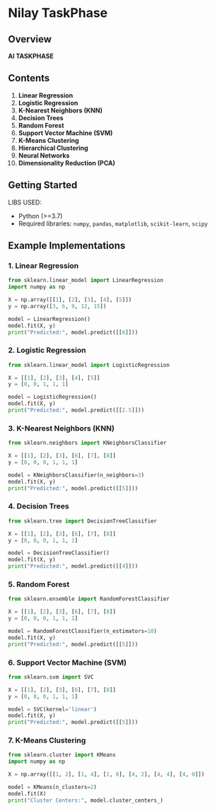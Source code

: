 
# Nilay TaskPhase

## Overview
**AI TASKPHASE**

## Contents
1. **Linear Regression**
2. **Logistic Regression**
3. **K-Nearest Neighbors (KNN)**
4. **Decision Trees**
5. **Random Forest**
6. **Support Vector Machine (SVM)**
7. **K-Means Clustering**
8. **Hierarchical Clustering**
9. **Neural Networks**
10. **Dimensionality Reduction (PCA)**

## Getting Started
LIBS USED:
- Python (>=3.7)
- Required libraries: `numpy`, `pandas`, `matplotlib`, `scikit-learn`, `scipy`

## Example Implementations

### 1. Linear Regression
```python
from sklearn.linear_model import LinearRegression
import numpy as np

X = np.array([[1], [2], [3], [4], [5]])
y = np.array([3, 6, 9, 12, 15])

model = LinearRegression()
model.fit(X, y)
print("Predicted:", model.predict([[6]]))
```

### 2. Logistic Regression
```python
from sklearn.linear_model import LogisticRegression

X = [[1], [2], [3], [4], [5]]
y = [0, 0, 1, 1, 1]

model = LogisticRegression()
model.fit(X, y)
print("Predicted:", model.predict([[2.5]]))
```

### 3. K-Nearest Neighbors (KNN)
```python
from sklearn.neighbors import KNeighborsClassifier

X = [[1], [2], [3], [6], [7], [8]]
y = [0, 0, 0, 1, 1, 1]

model = KNeighborsClassifier(n_neighbors=3)
model.fit(X, y)
print("Predicted:", model.predict([[5]]))
```

### 4. Decision Trees
```python
from sklearn.tree import DecisionTreeClassifier

X = [[1], [2], [3], [6], [7], [8]]
y = [0, 0, 0, 1, 1, 1]

model = DecisionTreeClassifier()
model.fit(X, y)
print("Predicted:", model.predict([[4]]))
```

### 5. Random Forest
```python
from sklearn.ensemble import RandomForestClassifier

X = [[1], [2], [3], [6], [7], [8]]
y = [0, 0, 0, 1, 1, 1]

model = RandomForestClassifier(n_estimators=10)
model.fit(X, y)
print("Predicted:", model.predict([[5]]))
```

### 6. Support Vector Machine (SVM)
```python
from sklearn.svm import SVC

X = [[1], [2], [3], [6], [7], [8]]
y = [0, 0, 0, 1, 1, 1]

model = SVC(kernel='linear')
model.fit(X, y)
print("Predicted:", model.predict([[5]]))
```

### 7. K-Means Clustering
```python
from sklearn.cluster import KMeans
import numpy as np

X = np.array([[1, 2], [1, 4], [1, 0], [4, 2], [4, 4], [4, 0]])

model = KMeans(n_clusters=2)
model.fit(X)
print("Cluster Centers:", model.cluster_centers_)
```


